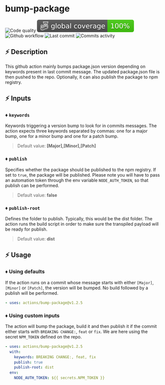 # bump-package

![Code quality](https://img.shields.io/codefactor/grade/github/jpb06/bump-package?logo=codefactor)
![Total coverage](./badges/coverage-global%20coverage.svg)
![Github workflow](https://img.shields.io/github/workflow/status/jpb06/bump-package/checks?label=last%20workflow&logo=github-actions)
![Last commit](https://img.shields.io/github/last-commit/jpb06/bump-package?logo=git)
![Commits activity](https://img.shields.io/github/commit-activity/m/jpb06/bump-package?logo=github)

## :zap: Description

This github action mainly bumps package.json version depending on keywords present in last commit message. The updated package.json file is then pushed to the repo.
Optionally, it can also publish the package to npm registry.

## :zap: Inputs

### :diamonds: `keywords`

Keywords triggering a version bump to look for in commits messages. The action expects three keywords separated by commas: one for a major bump, one for a minor bump and one for a patch bump.

> Default value: **[Major],[Minor],[Patch]**

### :diamonds: `publish`

Specifies whether the package should be published to the npm registry. If set to `true`, the package will be published.
Please note you will have to pass an automation token through the env variable `NODE_AUTH_TOKEN`, so that publish can be performed.

> Default value: **false**

### :diamonds: `publish-root`

Defines the folder to publish. Typically, this would be the dist folder. The action runs the build script in order to make sure the transpiled payload will be ready for publish.

> Default value: **dist**

## :zap: Usage

### :diamonds: Using defaults

If the action runs on a commit whose message starts with either `[Major]`, `[Minor]` or `[Patch]`, the version will be bumped. No build followed by a publish will be performed.

```yaml
- uses: actions/bump-package@v1.2.5
```

### :diamonds: Using custom inputs

The action will bump the package, build it and then publish it if the commit either starts with `BREAKING CHANGE:`, `feat` or `fix`. We are here using the secret `NPM_TOKEN` defined on the repo.

```yaml
- uses: actions/bump-package@v1.2.5
  with:
    keywords: BREAKING CHANGE:, feat, fix
    publish: true
    publish-root: dist
  env:
    NODE_AUTH_TOKEN: ${{ secrets.NPM_TOKEN }}
```
